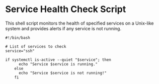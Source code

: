 # Service Health Check Script

This shell script monitors the health of specified services on a Unix-like system and provides alerts if any service is not running.
```
#!/bin/bash

# List of services to check
service="ssh"

if systemctl is-active --quiet "$service"; then
      echo "Service $service is running."
    else
      echo "Service $service is not running!"
    fi
```
